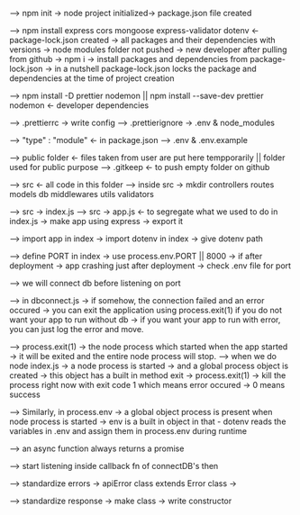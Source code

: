 --> npm init -> node project initialized-> package.json file created

--> npm install express cors mongoose express-validator dotenv <- package-lock.json created -> all packages and their dependencies with versions -> node modules folder not pushed -> new developer after pulling from github -> npm i -> install packages and dependencies from package-lock.json -> in a nutshell package-lock.json locks the package and dependencies at the time of project creation

--> npm install -D prettier nodemon || npm install --save-dev prettier nodemon <- developer dependencies

--> .prettierrc -> write config
--> .prettierignore -> .env & node_modules

--> "type" : "module" <- in package.json
--> .env & .env.example

--> public folder <- files taken from user are put here tempporarily || folder used for public purpose
--> .gitkeep <- to push empty folder on github

--> src <- all code in this folder
--> inside src -> mkdir controllers routes models db middlewares utils validators

--> src -> index.js
--> src -> app.js <- to segregate what we used to do in index.js -> make app using express -> export it

--> import app in index -> import dotenv in index -> give dotenv path

--> define PORT in index -> use process.env.PORT || 8000 -> if after deployment -> app crashing just after deployment -> check .env file for port

--> we will connect db before listening on port

--> in dbconnect.js -> if somehow, the connection failed and an error occured -> you can exit the application using process.exit(1) if you do not want your app to run without db -> if you want your app to run with error, you can just log the error and move.

--> process.exit(1) -> the node process which started when the app started -> it will be exited and the entire node process will stop.
--> when we do node index.js -> a node process is started -> and a global process object is created -> this object has a built in method exit -> process.exit(1) -> kill the process right now with exit code 1 which means error occured -> 0 means success

--> Similarly, in process.env -> a global object process is present when node process is started -> env is a built in object in that - dotenv reads the variables in .env and assign them in process.env during runtime

--> an async function always returns a promise

--> start listening inside callback fn of connectDB's then

--> standardize errors -> apiError class extends Error class ->

--> standardize response -> make class -> write constructor
